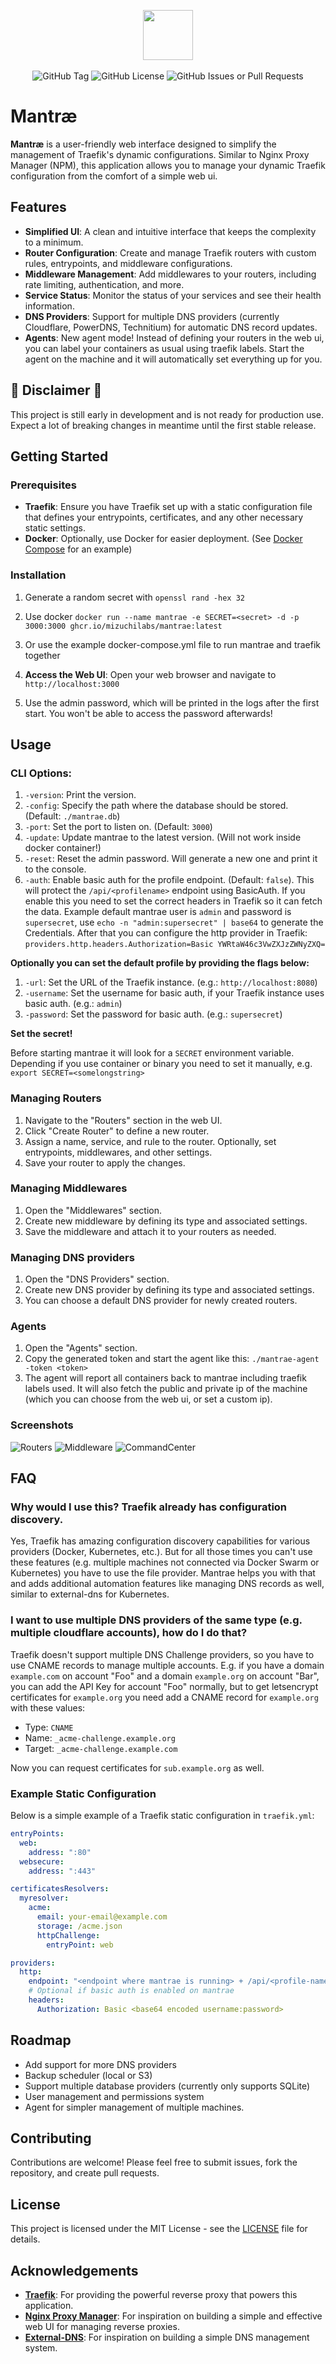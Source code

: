 <p align="center">
<img src="./web/src/lib/images/logo.svg" width="80">
<br><br>
<img alt="GitHub Tag" src="https://img.shields.io/github/v/tag/MizuchiLabs/mantrae?label=Version">
<img alt="GitHub License" src="https://img.shields.io/github/license/MizuchiLabs/mantrae">
<img alt="GitHub Issues or Pull Requests" src="https://img.shields.io/github/issues/MizuchiLabs/mantrae">
</p>

# Mantræ

**Mantræ** is a user-friendly web interface designed to simplify the management of Traefik's dynamic configurations. Similar to Nginx Proxy Manager (NPM), this application allows you to manage your dynamic Traefik configuration from the comfort of a simple web ui.

## Features

- **Simplified UI**: A clean and intuitive interface that keeps the complexity to a minimum.
- **Router Configuration**: Create and manage Traefik routers with custom rules, entrypoints, and middleware configurations.
- **Middleware Management**: Add middlewares to your routers, including rate limiting, authentication, and more.
- **Service Status**: Monitor the status of your services and see their health information.
- **DNS Providers**: Support for multiple DNS providers (currently Cloudflare, PowerDNS, Technitium) for automatic DNS record updates.
- **Agents**: New agent mode! Instead of defining your routers in the web ui, you can label your containers as usual using traefik labels. Start the agent on the machine and it will automatically set everything up for you.

## 🚧 Disclaimer 🚧

This project is still early in development and is not ready for production use. Expect a lot of breaking changes in meantime until the first stable release.

## Getting Started

### Prerequisites

- **Traefik**: Ensure you have Traefik set up with a static configuration file that defines your entrypoints, certificates, and any other necessary static settings.
- **Docker**: Optionally, use Docker for easier deployment. (See [Docker Compose](#docker-compose) for an example)

### Installation

1. Generate a random secret with `openssl rand -hex 32`

1. Use docker `docker run --name mantrae -e SECRET=<secret> -d -p 3000:3000 ghcr.io/mizuchilabs/mantrae:latest`

1. Or use the example docker-compose.yml file to run mantrae and traefik together

1. **Access the Web UI**:
   Open your web browser and navigate to `http://localhost:3000`

1. Use the admin password, which will be printed in the logs after the first start. You won't be able to access the password afterwards!

## Usage

### CLI Options:

1. `-version`: Print the version.
1. `-config`: Specify the path where the database should be stored. (Default: `./mantrae.db`)
1. `-port`: Set the port to listen on. (Default: `3000`)
1. `-update`: Update mantrae to the latest version. (Will not work inside docker container!)
1. `-reset`: Reset the admin password. Will generate a new one and print it to the console.
1. `-auth`: Enable basic auth for the profile endpoint. (Default: `false`). This will protect the `/api/<profilename>` endpoint using BasicAuth. If you enable this you need to set the correct headers in Traefik so it can fetch the data. Example default mantrae user is `admin` and password is `supersecret`, use `echo -n "admin:supersecret" | base64` to generate the Credentials. After that you can configure the http provider in Traefik: `providers.http.headers.Authorization=Basic YWRtaW46c3VwZXJzZWNyZXQ=`

**Optionally you can set the default profile by providing the flags below:**

1. `-url`: Set the URL of the Traefik instance. (e.g.: `http://localhost:8080`)
1. `-username`: Set the username for basic auth, if your Traefik instance uses basic auth. (e.g.: `admin`)
1. `-password`: Set the password for basic auth. (e.g.: `supersecret`)

**Set the secret!**

Before starting mantrae it will look for a `SECRET` environment variable. Depending if you use container or binary you need to set it manually, e.g. `export SECRET=<somelongstring>`

### Managing Routers

1. Navigate to the "Routers" section in the web UI.
1. Click "Create Router" to define a new router.
1. Assign a name, service, and rule to the router. Optionally, set entrypoints, middlewares, and other settings.
1. Save your router to apply the changes.

### Managing Middlewares

1. Open the "Middlewares" section.
1. Create new middleware by defining its type and associated settings.
1. Save the middleware and attach it to your routers as needed.

### Managing DNS providers

1. Open the "DNS Providers" section.
1. Create new DNS provider by defining its type and associated settings.
1. You can choose a default DNS provider for newly created routers.

### Agents

1. Open the "Agents" section.
1. Copy the generated token and start the agent like this: `./mantrae-agent -token <token>`
1. The agent will report all containers back to mantrae including traefik labels used. It will also fetch the public and private ip of the machine (which you can choose from the web ui, or set a custom ip).

### Screenshots

![Routers](./.github/screenshots/routers.png "Routers")
![Middleware](./.github/screenshots/middlewares.png "Middleware")
![CommandCenter](./.github/screenshots/command_center.png "CommandCenter")

## FAQ

### Why would I use this? Traefik already has configuration discovery.

Yes, Traefik has amazing configuration discovery capabilities for various providers (Docker, Kubernetes, etc.). But for all those times you can't use these features (e.g. multiple machines not connected via Docker Swarm or Kubernetes) you have to use the file provider. Mantrae helps you with that and adds additional automation features like managing DNS records as well, similar to external-dns for Kubernetes.

### I want to use multiple DNS providers of the same type (e.g. multiple cloudflare accounts), how do I do that?

Traefik doesn't support multiple DNS Challenge providers, so you have to use CNAME records to manage multiple accounts.
E.g. if you have a domain `example.com` on account "Foo" and a domain `example.org` on account "Bar", you can add the API Key for account "Foo" normally, but to get letsencrypt certificates for `example.org` you need add a CNAME record for `example.org` with these values:

- Type: `CNAME`
- Name: `_acme-challenge.example.org`
- Target: `_acme-challenge.example.com`

Now you can request certificates for `sub.example.org` as well.

### Example Static Configuration

Below is a simple example of a Traefik static configuration in `traefik.yml`:

```yaml
entryPoints:
  web:
    address: ":80"
  websecure:
    address: ":443"

certificatesResolvers:
  myresolver:
    acme:
      email: your-email@example.com
      storage: /acme.json
      httpChallenge:
        entryPoint: web

providers:
  http:
    endpoint: "<endpoint where mantrae is running> + /api/<profile-name>"
    # Optional if basic auth is enabled on mantrae
    headers:
      Authorization: Basic <base64 encoded username:password>
```

## Roadmap

- Add support for more DNS providers
- Backup scheduler (local or S3)
- Support multiple database providers (currently only supports SQLite)
- User management and permissions system
- Agent for simpler management of multiple machines.

## Contributing

Contributions are welcome! Please feel free to submit issues, fork the repository, and create pull requests.

## License

This project is licensed under the MIT License - see the [LICENSE](LICENSE) file for details.

## Acknowledgements

- [**Traefik**](https://traefik.io/): For providing the powerful reverse proxy that powers this application.
- [**Nginx Proxy Manager**](https://github.com/NginxProxyManager/nginx-proxy-manager): For inspiration on building a simple and effective web UI for managing reverse proxies.
- [**External-DNS**](https://github.com/kubernetes-sigs/external-dns): For inspiration on building a simple DNS management system.

